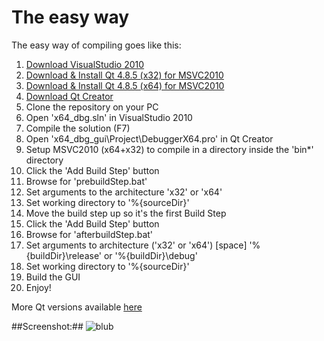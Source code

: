 # The easy way #

The easy way of compiling goes like this:

1. [Download VisualStudio 2010](http://download.microsoft.com/download/2/4/7/24733615-AA11-42E9-8883-E28CDCA88ED5/X16-42552VS2010UltimTrial1.iso)
2. [Download & Install Qt 4.8.5 (x32) for MSVC2010](http://download.qt-project.org/official_releases/qt/4.8/4.8.5/qt-win-opensource-4.8.5-vs2010.exe)
3. [Download & Install Qt 4.8.5 (x64) for MSVC2010](http://sourceforge.net/projects/qtx64/files/qt-x64/4.8.5/msvc2010/qt-4.8.5-x64-msvc2010.exe/download)
4. [Download Qt Creator](http://download.qt-project.org/official_releases/qtcreator/3.1/3.1.1/qt-creator-opensource-windows-x86-3.1.1.exe)
5. Clone the repository on your PC
6. Open 'x64_dbg.sln' in VisualStudio 2010
7. Compile the solution (F7)
8. Open 'x64_dbg_gui\Project\DebuggerX64.pro' in Qt Creator
9. Setup MSVC2010 (x64+x32) to compile in a directory inside the 'bin\*' directory
10. Click the 'Add Build Step' button
11. Browse for 'prebuildStep.bat'
12. Set arguments to the architecture 'x32' or 'x64'
13. Set working directory to '%{sourceDir}'
14. Move the build step up so it's the first Build Step
15. Click the 'Add Build Step' button
16. Browse for 'afterbuildStep.bat'
17. Set arguments to architecture ('x32' or 'x64') [space] '%{buildDir}\release' or '%{buildDir}\debug'
18. Set working directory to '%{sourceDir}'
19. Build the GUI
20. Enjoy!

More Qt versions available [here](http://www.tver-soft.org/qt64)

##Screenshot:##
![blub](/mrexodia/x64_dbg/wiki/images/x64dbg_build_example.png)